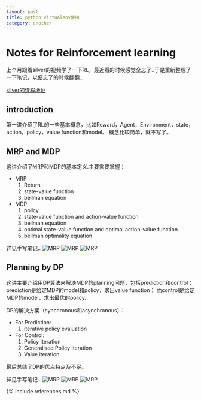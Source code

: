 ```yaml
---
layout: post
title: python virtualenv使用
category: another
---
```


# Notes for Reinforcement learning

上个月跟着silver的视频学了一下RL，最近看的时候感觉全忘了..于是重新整理了一下笔记，以便忘了的时候翻翻..

[silver的课程地址](http://www0.cs.ucl.ac.uk/staff/d.silver/web/Teaching.html)

## introduction
第一讲介绍了RL的一些基本概念，比如Reward，Agent，Environment，state，action，policy，value function和model。
概念比较简单，就不写了。

## MRP and MDP
这讲介绍了MRP和MDP的基本定义.主要需要掌握：

* MRP
    1. Return
	2. state-value function
	3. bellman equation
* MDP
    1. policy
	2. state-value function and action-value function
	3. bellman equation
	4. optimal state-value function and optimal action-value function
	5. bellman optimality equation
	
详见手写笔记..
![MRP](/img/RL/MRP.jpg)
![MRP](/img/RL/MDP.jpg)
![MRP](/img/RL/MDP2.jpg)

## Planning by DP
这讲主要介绍用DP算法来解决MDP的planning问题，包括prediction和control： prediction是给定MDP的model和policy，求出value function； 而control是给定MDP的model，求出最优的policy.

DP的解决方案（synchronous和asynchronous）：

* For Prediction:
	1. iterative policy evaluation
* For Control:
	1. Policy Iteration
	2. Generalised Policy Iteration
	3. Value iteration

最后总结了DP的优点特点及不足。

详见手写笔记..
![MRP](/img/RL/DP.jpg)
![MRP](/img/RL/DP2.jpg)
![MRP](/img/RL/DP3.jpg)

{% include references.md %}
